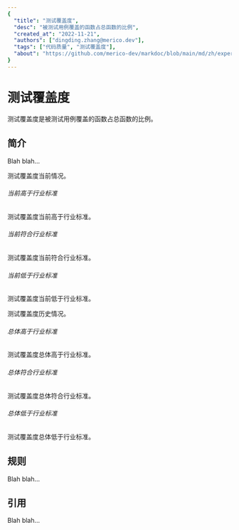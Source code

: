 ```yaml
---
{
  "title": "测试覆盖度",
  "desc": "被测试用例覆盖的函数占总函数的比例",
  "created_at": "2022-11-21",
  "authors": ["dingding.zhang@merico.dev"],
  "tags": ["代码质量", "测试覆盖度"],
  "about": "https://github.com/merico-dev/markdoc/blob/main/md/zh/expert-sample.md"
}
---
```

# 测试覆盖度

测试覆盖度是被测试用例覆盖的函数占总函数的比例。

## 简介

Blah blah...

<div data-section="latest_benchmarking">

测试覆盖度当前情况。

<div data-conclusion="good">

###### 当前高于行业标准

测试覆盖度当前高于行业标准。

</div>

<div data-conclusion="fair">

###### 当前符合行业标准

测试覆盖度当前符合行业标准。

</div>

<div data-conclusion="below">

###### 当前低于行业标准

测试覆盖度当前低于行业标准。

</div>

</div>

<div data-section="historical_benchmarking">

测试覆盖度历史情况。

<div data-conclusion="good">

###### 总体高于行业标准

测试覆盖度总体高于行业标准。

</div>

<div data-conclusion="fair">

###### 总体符合行业标准

测试覆盖度总体符合行业标准。

</div>

<div data-conclusion="below">

###### 总体低于行业标准

测试覆盖度总体低于行业标准。

</div>

</div>

## 规则

Blah blah...

## 引用

Blah blah...
